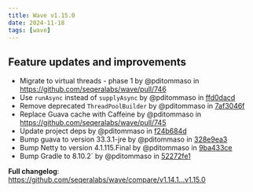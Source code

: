 ```yaml
---
title: Wave v1.15.0
date: 2024-11-18
tags: [wave]
---
```


## Feature updates and improvements

- Migrate to virtual threads - phase 1 by @pditommaso in https://github.com/seqeralabs/wave/pull/746
- Use `runAsync` instead of `supplyAsync` by @pditommaso in [ffd0dacd](https://github.com/seqeralabs/wave/commit/ffd0dacd14dc365cabb23a35a9cac4a0f06d37ae)
- Remove deprecated `ThreadPoolBuilder` by @pditommaso in [7af3046f](https://github.com/seqeralabs/wave/commit/7af3046fef4ce5880a8cf9454dab7bc5f4d0344b)
- Replace Guava cache with Caffeine by @pditommaso in https://github.com/seqeralabs/wave/pull/745
- Update project deps by @pditommaso in [f24b684d](https://github.com/seqeralabs/wave/commit/f24b684d6e1f41e86793e8b998144f99eedd9df5)
- Bump guava to version 33.3.1-jre by @pditommaso in [328e9ea3](https://github.com/seqeralabs/wave/commit/328e9ea36238af533c316c1868fb8ab7960bca3d)
- Bump Netty to version 4.1.115.Final by @pditommaso in [9ba433ce](https://github.com/seqeralabs/wave/commit/9ba433ce6f9ab68b6c13f6719d9116840217a0fd)
- Bump Gradle to 8.10.2` by @pditommaso in [52272fe1](https://github.com/seqeralabs/wave/commit/52272fe1169c3fc2ea87c895e7f61b3954e996c6)

**Full changelog**: https://github.com/seqeralabs/wave/compare/v1.14.1...v1.15.0
